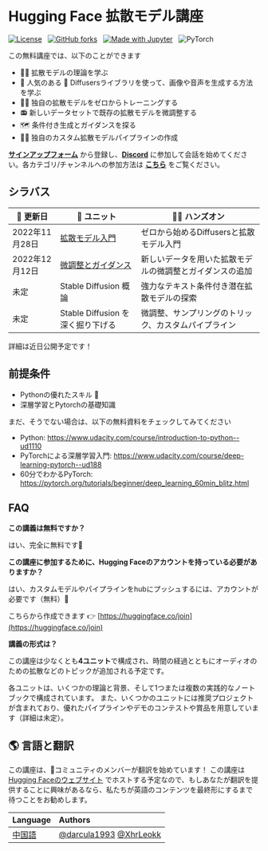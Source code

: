 # Hugging Face 拡散モデル講座

[![License](https://img.shields.io/static/v1?label=License&message=Apache&color=<Yellow>)](https://github.com/huggingface/diffusion-models-class/blob/main/LICENSE)
&nbsp;
[![GitHub forks](https://img.shields.io/github/forks/huggingface/diffusion-models-class.svg?style=social&label=Fork&maxAge=2592000)](https://github.com/dhakalnirajan/diffusion-models-class)
&nbsp;
[![Made with Jupyter](https://img.shields.io/badge/Made%20with-Jupyter-red?style=flat-square&logo=Jupyter)](https://jupyter.org/try)
&nbsp;
![PyTorch](https://img.shields.io/badge/PyTorch-%23EE4C2C.svg?style=flat-square&logo=PyTorch&logoColor=white)

この無料講座では、以下のことができます

- 👩‍🎓 拡散モデルの理論を学ぶ
- 🧨 人気のある 🤗 Diffusersライブラリを使って、画像や音声を生成する方法を学ぶ
- 🏋️‍♂️ 独自の拡散モデルをゼロからトレーニングする
- 📻 新しいデータセットで既存の拡散モデルを微調整する
- 🗺 条件付き生成とガイダンスを探る
- 🧑‍🔬 独自のカスタム拡散モデルパイプラインの作成

**[サインアップフォーム](https://huggingface.us17.list-manage.com/subscribe?u=7f57e683fa28b51bfc493d048&id=ef963b4162)**
から登録し、**[Discord](https://discord.gg/aYka4Yhff9)**
に参加して会話を始めてください。各カテゴリ/チャンネルへの参加方法は
**[こちら](https://discord.com/channels/879548962464493619/1014509271255367701)**
をご覧ください。

## シラバス

| 📆 更新日      | 📘 ユニット                                                                            | 👩‍💻 ハンズオン                  |
|-------------|------------------------------------------------------------------------------------|------------------------------|
| 2022年11月28日 | [拡散モデル入門](https://github.com/huggingface/diffusion-models-class/tree/main/unit1)   | ゼロから始めるDiffusersと拡散モデル入門     |
| 2022年12月12日 | [微調整とガイダンス](https://github.com/huggingface/diffusion-models-class/tree/main/unit2) | 新しいデータを用いた拡散モデルの微調整とガイダンスの追加 |
| 未定          | Stable Diffusion 概論                                                                | 強力なテキスト条件付き潜在拡散モデルの探索        |
| 未定          | Stable Diffusion を深く掘り下げる                                                          | 微調整、サンプリングのトリック、カスタムパイプライン   |

詳細は近日公開予定です！

## 前提条件

- Pythonの優れたスキル 🐍
- 深層学習とPytorchの基礎知識

まだ、そうでない場合は、以下の無料資料をチェックしてみてください

- Python: https://www.udacity.com/course/introduction-to-python--ud1110
- PyTorchによる深層学習入門: https://www.udacity.com/course/deep-learning-pytorch--ud188
- 60分でわかるPyTorch: https://pytorch.org/tutorials/beginner/deep_learning_60min_blitz.html

## FAQ

**この講義は無料ですか？**

はい、完全に無料です🥳

**この講座に参加するために、Hugging Faceのアカウントを持っている必要がありますか？**

はい、カスタムモデルやパイプラインをhubにプッシュするには、アカウントが必要です（無料）🤗

こちらから作成できます 👉 [https://huggingface.co/join](https://huggingface.co/join)

**講義の形式は？**

この講座は少なくとも**4ユニット**で構成され、時間の経過とともにオーディオのための拡散などのトピックが追加される予定です。

各ユニットは、いくつかの理論と背景、そして1つまたは複数の実践的なノートブックで構成されています。
また、いくつかのユニットには推奨プロジェクトが含まれており、優れたパイプラインやデモのコンテストや賞品を用意しています（詳細は未定）。

## 🌎 言語と翻訳

この講座は、🤗コミュニティのメンバーが翻訳を始めています！
この講座は[Hugging Faceのウェブサイト](https://huggingface.co/)
でホストする予定なので、もしあなたが翻訳を提供することに興味があるなら、私たちが英語のコンテンツを最終形にするまで待つことをお勧めします。

| Language                                                                               | Authors                                                                                 |
|:---------------------------------------------------------------------------------------|:----------------------------------------------------------------------------------------|
| [中国語](https://github.com/darcula1993/diffusion-models-class-CN/blob/main/README_CN.md) | [@darcula1993](https://github.com/darcula1993) [@XhrLeokk](https://github.com/XhrLeokk) |
